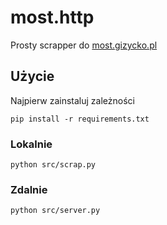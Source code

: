 # most.http
Prosty scrapper do [most.gizycko.pl](most.gizycko.pl)

## Użycie
Najpierw zainstaluj zależności
```
pip install -r requirements.txt
```

### Lokalnie
```
python src/scrap.py
```

### Zdalnie
```
python src/server.py
```